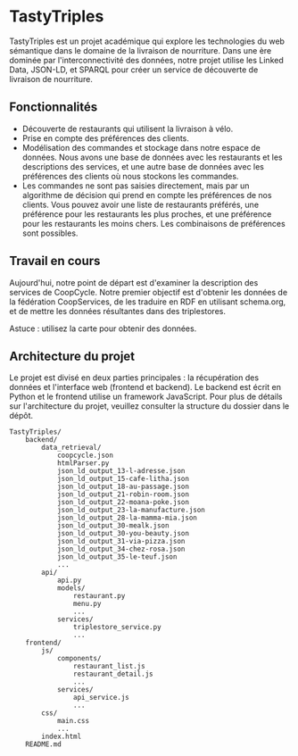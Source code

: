 # TastyTriples

TastyTriples est un projet académique qui explore les technologies du web sémantique dans le domaine de la livraison de nourriture. Dans une ère dominée par l'interconnectivité des données, notre projet utilise les Linked Data, JSON-LD, et SPARQL pour créer un service de découverte de livraison de nourriture.

## Fonctionnalités

- Découverte de restaurants qui utilisent la livraison à vélo.
- Prise en compte des préférences des clients.
- Modélisation des commandes et stockage dans notre espace de données. Nous avons une base de données avec les restaurants et les descriptions des services, et une autre base de données avec les préférences des clients où nous stockons les commandes.
- Les commandes ne sont pas saisies directement, mais par un algorithme de décision qui prend en compte les préférences de nos clients. Vous pouvez avoir une liste de restaurants préférés, une préférence pour les restaurants les plus proches, et une préférence pour les restaurants les moins chers. Les combinaisons de préférences sont possibles.

## Travail en cours

Aujourd'hui, notre point de départ est d'examiner la description des services de CoopCycle. Notre premier objectif est d'obtenir les données de la fédération CoopServices, de les traduire en RDF en utilisant schema.org, et de mettre les données résultantes dans des triplestores.

Astuce : utilisez la carte pour obtenir des données.

## Architecture du projet

Le projet est divisé en deux parties principales : la récupération des données et l'interface web (frontend et backend). Le backend est écrit en Python et le frontend utilise un framework JavaScript. Pour plus de détails sur l'architecture du projet, veuillez consulter la structure du dossier dans le dépôt.

```
TastyTriples/
    backend/
        data_retrieval/
            coopcycle.json
            htmlParser.py
            json_ld_output_13-l-adresse.json
            json_ld_output_15-cafe-litha.json
            json_ld_output_18-au-passage.json
            json_ld_output_21-robin-room.json
            json_ld_output_22-moana-poke.json
            json_ld_output_23-la-manufacture.json
            json_ld_output_28-la-mamma-mia.json
            json_ld_output_30-mealk.json
            json_ld_output_30-you-beauty.json
            json_ld_output_31-via-pizza.json
            json_ld_output_34-chez-rosa.json
            json_ld_output_35-le-teuf.json
            ...
        api/
            api.py
            models/
                restaurant.py
                menu.py
                ...
            services/
                triplestore_service.py
                ...
    frontend/
        js/
            components/
                restaurant_list.js
                restaurant_detail.js
                ...
            services/
                api_service.js
                ...
        css/
            main.css
            ...
        index.html
    README.md
```
